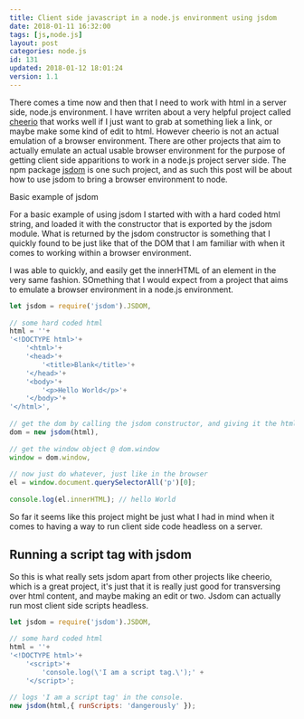 ```yaml
---
title: Client side javascript in a node.js environment using jsdom
date: 2018-01-11 16:32:00
tags: [js,node.js]
layout: post
categories: node.js
id: 131
updated: 2018-01-12 18:01:24
version: 1.1
---
```


There comes a time now and then that I need to work with html in a server side, node.js environment. I have wrriten about a very helpful project called [cheerio](https://www.npmjs.com/package/cheerio) that works well if I just want to grab at something liek a link, or maybe make some kind of edit to html. However cheerio is not an actual emulation of a browser environment. There are other projects that aim to actually emulate an actual usable browser environment for the purpose of getting client side apparitions to work in a node.js project server side. The npm package [jsdom](https://www.npmjs.com/package/jsdom) is one such project, and as such this post will be about how to use jsdom to bring a browser environment to node.

<!-- more -->

Basic example of jsdom

For a basic example of using jsdom I started with with a hard coded html string, and loaded it with the constructor that is exported by the jsdom module. What is returned by the jsdom constructor is something that I quickly found to be just like that of the DOM that I am familiar with when it comes to working within a browser environment. 

I was able to quickly, and easily get the innerHTML of an element in the very same fashion. SOmething that I would expect from a project that aims to emulate a browser environment in a node.js environment. 

```js
let jsdom = require('jsdom').JSDOM,
 
// some hard coded html
html = ''+
'<!DOCTYPE html>'+
    '<html>'+
    '<head>'+
        '<title>Blank</title>'+
    '</head>'+
    '<body>'+
        '<p>Hello World</p>'+
    '</body>'+
'</html>',
 
// get the dom by calling the jsdom constructor, and giving it the html
dom = new jsdom(html),
 
// get the window object @ dom.window
window = dom.window,
 
// now just do whatever, just like in the browser
el = window.document.querySelectorAll('p')[0];
 
console.log(el.innerHTML); // hello World
```

So far it seems like this project might be just what I had in mind when it comes to having a way to run client side code headless on a server.

## Running a script tag with jsdom

So this is what really sets jsdom apart from other projects like cheerio, which is a great project, it's just that it is really just good for transversing over html content, and maybe making an edit or two. Jsdom can actually run most client side scripts headless.

```js
let jsdom = require('jsdom').JSDOM,
 
// some hard coded html
html = ''+
'<!DOCTYPE html>'+
    '<script>'+
        'console.log(\'I am a script tag.\');' +
    '</script>';
 
// logs 'I am a script tag' in the console.
new jsdom(html,{ runScripts: 'dangerously' });
```